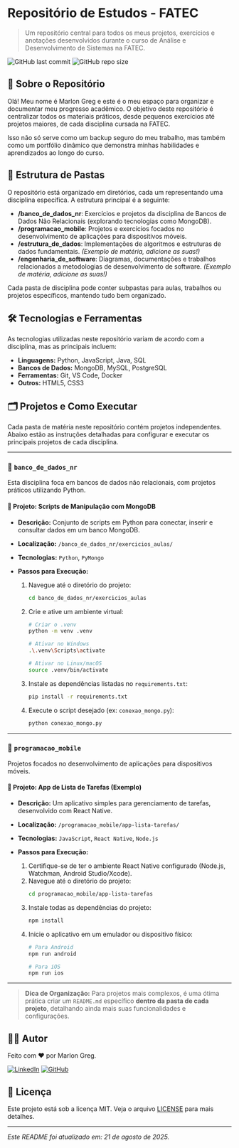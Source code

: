 # Repositório de Estudos - FATEC

> Um repositório central para todos os meus projetos, exercícios e anotações desenvolvidos durante o curso de Análise e Desenvolvimento de Sistemas na FATEC.

![GitHub last commit](https://img.shields.io/github/last-commit/marlon-greg/fatec?style=for-the-badge&logo=github&label=Último%20Commit)
![GitHub repo size](https://img.shields.io/github/repo-size/marlon-greg/fatec?style=for-the-badge&logo=github&label=Tamanho%20do%20Repositório)

## 🚀 Sobre o Repositório

Olá! Meu nome é Marlon Greg e este é o meu espaço para organizar e documentar meu progresso acadêmico. O objetivo deste repositório é centralizar todos os materiais práticos, desde pequenos exercícios até projetos maiores, de cada disciplina cursada na FATEC.

Isso não só serve como um backup seguro do meu trabalho, mas também como um portfólio dinâmico que demonstra minhas habilidades e aprendizados ao longo do curso.

## 📁 Estrutura de Pastas

O repositório está organizado em diretórios, cada um representando uma disciplina específica. A estrutura principal é a seguinte:

* **/banco_de_dados_nr**: Exercícios e projetos da disciplina de Bancos de Dados Não Relacionais (explorando tecnologias como MongoDB).
* **/programacao_mobile**: Projetos e exercícios focados no desenvolvimento de aplicações para dispositivos móveis.
* **/estrutura_de_dados**: Implementações de algoritmos e estruturas de dados fundamentais. *(Exemplo de matéria, adicione as suas!)*
* **/engenharia_de_software**: Diagramas, documentações e trabalhos relacionados a metodologias de desenvolvimento de software. *(Exemplo de matéria, adicione as suas!)*

Cada pasta de disciplina pode conter subpastas para aulas, trabalhos ou projetos específicos, mantendo tudo bem organizado.

## 🛠️ Tecnologias e Ferramentas

As tecnologias utilizadas neste repositório variam de acordo com a disciplina, mas as principais incluem:

* **Linguagens:** Python, JavaScript, Java, SQL
* **Bancos de Dados:** MongoDB, MySQL, PostgreSQL
* **Ferramentas:** Git, VS Code, Docker
* **Outros:** HTML5, CSS3

## 🗂️ Projetos e Como Executar

Cada pasta de matéria neste repositório contém projetos independentes. Abaixo estão as instruções detalhadas para configurar e executar os principais projetos de cada disciplina.

---

### 📂 `banco_de_dados_nr`

Esta disciplina foca em bancos de dados não relacionais, com projetos práticos utilizando Python.

#### 🐍 Projeto: Scripts de Manipulação com MongoDB
* **Descrição:** Conjunto de scripts em Python para conectar, inserir e consultar dados em um banco MongoDB.
* **Localização:** `/banco_de_dados_nr/exercicios_aulas/`
* **Tecnologias:** `Python`, `PyMongo`

* **Passos para Execução:**
    1.  Navegue até o diretório do projeto:
        ```bash
        cd banco_de_dados_nr/exercicios_aulas
        ```
    2.  Crie e ative um ambiente virtual:
        ```bash
        # Criar o .venv
        python -m venv .venv
        
        # Ativar no Windows
        .\.venv\Scripts\activate

        # Ativar no Linux/macOS
        source .venv/bin/activate
        ```
    3.  Instale as dependências listadas no `requirements.txt`:
        ```bash
        pip install -r requirements.txt
        ```
    4.  Execute o script desejado (ex: `conexao_mongo.py`):
        ```bash
        python conexao_mongo.py
        ```

---

### 📂 `programacao_mobile`

Projetos focados no desenvolvimento de aplicações para dispositivos móveis.

#### 📱 Projeto: App de Lista de Tarefas (Exemplo)
* **Descrição:** Um aplicativo simples para gerenciamento de tarefas, desenvolvido com React Native.
* **Localização:** `/programacao_mobile/app-lista-tarefas/`
* **Tecnologias:** `JavaScript`, `React Native`, `Node.js`

* **Passos para Execução:**
    1.  Certifique-se de ter o ambiente React Native configurado (Node.js, Watchman, Android Studio/Xcode).
    2.  Navegue até o diretório do projeto:
        ```bash
        cd programacao_mobile/app-lista-tarefas
        ```
    3.  Instale todas as dependências do projeto:
        ```bash
        npm install
        ```
    4.  Inicie o aplicativo em um emulador ou dispositivo físico:
        ```bash
        # Para Android
        npm run android

        # Para iOS
        npm run ios
        ```
---

> **Dica de Organização:** Para projetos mais complexos, é uma ótima prática criar um `README.md` específico **dentro da pasta de cada projeto**, detalhando ainda mais suas funcionalidades e configurações.

## 👨‍💻 Autor

Feito com ❤️ por Marlon Greg.

[![LinkedIn](https://img.shields.io/badge/LinkedIn-0077B5?style=for-the-badge&logo=linkedin&logoColor=white)](https://www.linkedin.com/in/SEU-LINK-DO-LINKEDIN/)
[![GitHub](https://img.shields.io/badge/GitHub-181717?style=for-the-badge&logo=github&logoColor=white)](https://github.com/marlon-greg)

## 📄 Licença

Este projeto está sob a licença MIT. Veja o arquivo [LICENSE](LICENSE) para mais detalhes.

---
_Este README foi atualizado em: 21 de agosto de 2025._

````
